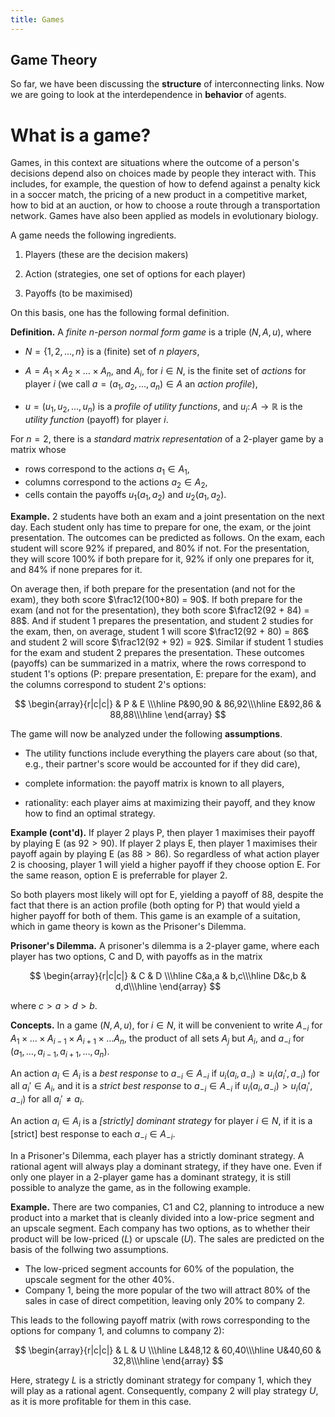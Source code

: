 ```yaml
---
title: Games
---
```


## Game Theory

So far, we have been discussing the **structure** of interconnecting links.
Now we are going to look at the interdependence in **behavior** of agents.

# What is a game?

Games, in this context are situations where the outcome of a person's
decisions depend also on choices made by people they interact with.
This includes, for example, the question of how to defend against a
penalty kick in a soccer match, the pricing of a new product in a
competitive market, how to bid at an auction, or how to choose a route
through a transportation network.  Games have also been applied as
models in evolutionary biology.

A game needs the following ingredients.

1. Players (these are the decision makers)

2. Action (strategies, one set of options for each player)

3. Payoffs (to be maximised)

On this basis, one has the following formal definition.

**Definition.**
A _finite $n$-person normal form game_ is a triple $(N, A, u)$, where

* $N = \{1, 2, \dots, n\}$ is a (finite) set of $n$ _players_,

* $A = A_1 \times A_2 \times \dots \times A_n$,
and $A_i$, for $i \in N$, is the finite set of _actions_ for player $i$
(we call $a = (a_1, a_2, \dots, a_n) \in A$ an _action profile_),

* $u = (u_1, u_2, \dots, u_n)$ is a _profile of utility functions_,
and $u_i \colon A \to \mathbb{R}$
is the _utility function_ (payoff) for player $i$.

For $n = 2$, there is a _standard matrix representation_ of a $2$-player game
by a matrix whose

* rows correspond to the actions $a_1 \in A_1$,
* columns correspond to the actions $a_2 \in A_2$,
* cells contain the payoffs $u_1(a_1, a_2)$ and $u_2(a_1, a_2)$.

**Example.** 2 students have both an exam and a joint presentation on the next day.  Each student only has time to prepare for one, the exam, or the joint presentation.  The outcomes can be predicted as follows. On the exam,
each student will score 92% if prepared, and 80% if not.
For the presentation, they will score 100% if both prepare for it,
92% if only one prepares for it, and 84% if none prepares for it.

On average then, if both prepare for the presentation (and not for the
exam), they both score $\frac12(100+80) = 90$.  If both prepare for
the exam (and not for the presentation), they both score $\frac12(92 +
84) = 88$. And if student 1 prepares the presentation, and student 2
studies for the exam, then, on average, student 1 will score
$\frac12(92 + 80) = 86$ and student 2 will score $\frac12(92 + 92) =
92$.  Similar if student 1 studies for the exam and student 2 prepares
the presentation.  These outcomes (payoffs) can be summarized in a matrix,
where the rows correspond to student 1's options (P: prepare presentation, E: prepare for the exam), and the columns correspond to student 2's options:

$$
\begin{array}{r|c|c|}
& P & E \\\hline
P&90,90 & 86,92\\\hline
E&92,86 & 88,88\\\hline
\end{array}
$$

The game will now be analyzed under the following **assumptions**.

* The utility functions include everything the players care about
(so that, e.g., their partner's score would be accounted for
if they did care),

* complete information: the payoff matrix is known to all players,

* rationality: each player aims at maximizing their payoff,
and they know how to find an optimal strategy.

**Example (cont'd).** If player 2 plays P, then player 1 maximises
their payoff by playing E (as $92 > 90$). If player 2 plays E, then
player 1 maximises their payoff again by playing E (as $88 > 86$).  So
regardless of what action player 2 is choosing, player 1 will yield a
higher payoff if they choose option E.  For the same reason, option E
is preferrable for player 2.

So both players most likely will opt for E, yielding
a payoff of 88, despite the fact that there is
an action profile (both opting for P) that would yield
a higher payoff for both of them.  This game is an example
of a suitation, which in game theory is kown as the Prisoner's Dilemma.

**Prisoner's Dilemma.**  A prisoner's dilemma is a $2$-player game, where
each player has two options, C and D, with payoffs as in the matrix

$$
\begin{array}{r|c|c|}
& C & D \\\hline
C&a,a & b,c\\\hline
D&c,b & d,d\\\hline
\end{array}
$$

where $c > a > d > b$.

**Concepts.**
In a game $(N, A, u)$, for $i \in N$,
it will be convenient to write $A_{-i}$ for
$A_1 \times \dots \times A_{i-1} \times A_{i+1} \times \dots A_n$,
the product of all sets $A_j$ but $A_i$,
and $a_{-i}$ for $(a_1, \dots, a_{i-1}, a_{i+1}, \dots, a_n)$.

An action $a_i \in A_i$ is a _best response_ to $a_{-i} \in A_{-i}$
if $u_i(a_i, a_{-i}) \geq u_i(a_i', a_{-i})$ for all $a_i' \in A_i$,
and it is a _strict best response_ to $a_{-i} \in A_{-i}$
if $u_i(a_i, a_{-i}) > u_i(a_i', a_{-i})$ for all $a_i' \neq a_i$.

An action $a_i \in A_i$ is a _[strictly] dominant strategy_ for player
$i \in N$, if it is a [strict] best response to each $a_{-i} \in
A_{-i}$.

In a Prisoner's Dilemma, each player has a strictly dominant strategy.
A rational agent will always play a dominant strategy, if they have one.
Even if only one player in a $2$-player game has a dominant strategy,
it is still possible to analyze the game, as in the following example.

**Example.** There are two companies, C1 and C2, planning to introduce
a new product into a market that is cleanly divided into a low-price
segment and an upscale segment.  Each company has two options, as to
whether their product will be low-priced ($L$) or upscale ($U$).  The
sales are predicted on the basis of the follwing two assumptions.

* The low-priced segment accounts for 60% of the population,
the upscale segment for the other 40%.
* Company 1, being the more popular of the two will attract 80% of the
sales in case of direct competition, leaving only 20% to company 2.

This leads to the following payoff matrix (with rows corresponding to
the options for company 1, and columns to company 2):

$$
\begin{array}{r|c|c|}
& L & U \\\hline
L&48,12 & 60,40\\\hline
U&40,60 & 32,8\\\hline
\end{array}
$$

Here, strategy $L$ is a strictly dominant strategy for company 1, which
they will play as a rational agent.  Consequently, company 2 will
play strategy $U$, as it is more profitable for them in this case.


